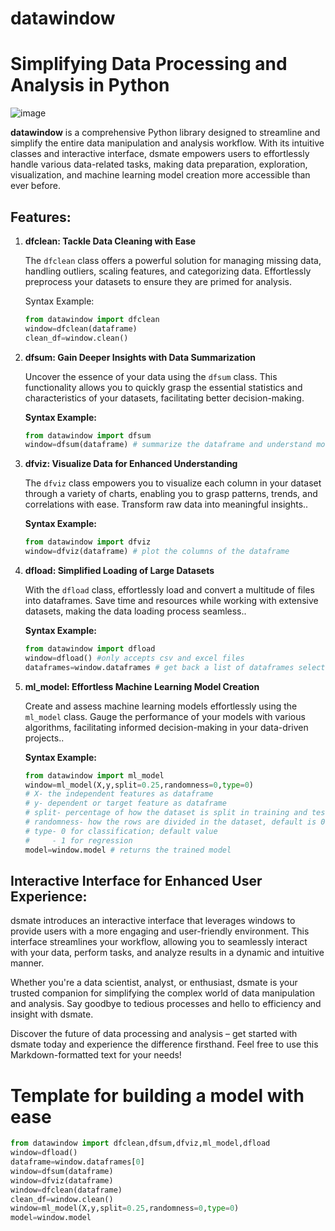 # datawindow
# Simplifying Data Processing and Analysis in Python
![image](https://github.com/DL4150/datawindow/assets/92887753/61ff77c2-f93b-40c6-bee1-131d578807c1)


**datawindow** is a comprehensive Python library designed to streamline and simplify the entire data manipulation and analysis workflow. With its intuitive classes and interactive interface, dsmate empowers users to effortlessly handle various data-related tasks, making data preparation, exploration, visualization, and machine learning model creation more accessible than ever before.

## Features:

1. **dfclean: Tackle Data Cleaning with Ease**

   The `dfclean` class offers a powerful solution for managing missing data, handling outliers, scaling features, and categorizing data. Effortlessly preprocess your datasets to ensure they are primed for analysis.

   Syntax Example:
   ```python
   from datawindow import dfclean
   window=dfclean(dataframe)
   clean_df=window.clean()

2. **dfsum: Gain Deeper Insights with Data Summarization**

   Uncover the essence of your data using the `dfsum` class. This functionality allows you to quickly grasp the essential statistics and characteristics of your datasets, facilitating better decision-making.

   **Syntax Example:**

   ```python
   from datawindow import dfsum
   window=dfsum(dataframe) # summarize the dataframe and understand more about it


3. **dfviz: Visualize Data for Enhanced Understanding**
   
   The `dfviz` class empowers you to visualize each column in your dataset through a variety of charts, enabling you to grasp patterns, trends, and correlations with ease. Transform raw data into meaningful insights..

   **Syntax Example:**

   ```python
   from datawindow import dfviz
   window=dfviz(dataframe) # plot the columns of the dataframe 

4. **dfload: Simplified Loading of Large Datasets**
   
   With the `dfload` class, effortlessly load and convert a multitude of files into dataframes. Save time and resources while working with extensive datasets, making the data loading process seamless..

   **Syntax Example:**

   ```python
   from datawindow import dfload
   window=dfload() #only accepts csv and excel files
   dataframes=window.dataframes # get back a list of dataframes selected

5. **ml_model: Effortless Machine Learning Model Creation**
   
   Create and assess machine learning models effortlessly using the `ml_model` class. Gauge the performance of your models with various algorithms, facilitating informed decision-making in your data-driven projects..

   **Syntax Example:**

   ```python
   from datawindow import ml_model
   window=ml_model(X,y,split=0.25,randomness=0,type=0)
   # X- the independent features as dataframe
   # y- dependent or target feature as dataframe
   # split- percentage of how the dataset is split in training and test set; default value is 0.25
   # randomness- how the rows are divided in the dataset, default is 0
   # type- 0 for classification; default value
   #     - 1 for regression
   model=window.model # returns the trained model
   

## Interactive Interface for Enhanced User Experience:

dsmate introduces an interactive interface that leverages windows to provide users with a more engaging and user-friendly environment. This interface streamlines your workflow, allowing you to seamlessly interact with your data, perform tasks, and analyze results in a dynamic and intuitive manner.

Whether you're a data scientist, analyst, or enthusiast, dsmate is your trusted companion for simplifying the complex world of data manipulation and analysis. Say goodbye to tedious processes and hello to efficiency and insight with dsmate.

Discover the future of data processing and analysis – get started with dsmate today and experience the difference firsthand.
Feel free to use this Markdown-formatted text for your needs!
 # Template for building a model with ease
 ```python
from datawindow import dfclean,dfsum,dfviz,ml_model,dfload
window=dfload()
dataframe=window.dataframes[0]
window=dfsum(dataframe)
window=dfviz(dataframe)
window=dfclean(dataframe)
clean_df=window.clean()
window=ml_model(X,y,split=0.25,randomness=0,type=0)
model=window.model
